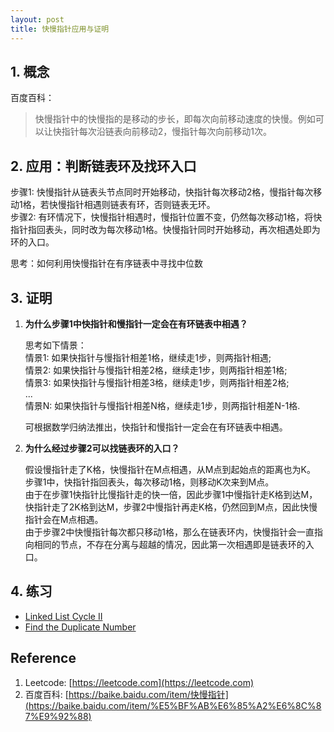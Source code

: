 ```yaml
---
layout: post
title: 快慢指针应用与证明
---
```


## 1. 概念
百度百科：
> 快慢指针中的快慢指的是移动的步长，即每次向前移动速度的快慢。例如可以让快指针每次沿链表向前移动2，慢指针每次向前移动1次。

## 2. 应用：判断链表环及找环入口

步骤1: 快慢指针从链表头节点同时开始移动，快指针每次移动2格，慢指针每次移动1格，若快慢指针相遇则链表有环，否则链表无环。<br>
步骤2: 有环情况下，快慢指针相遇时，慢指针位置不变，仍然每次移动1格，将快指针指回表头，同时改为每次移动1格。快慢指针同时开始移动，再次相遇处即为环的入口。
	
思考：如何利用快慢指针在有序链表中寻找中位数
	
## 3. 证明

1. **为什么步骤1中快指针和慢指针一定会在有环链表中相遇？** <br>

	思考如下情景：<br>
	情景1: 如果快指针与慢指针相差1格，继续走1步，则两指针相遇; <br>
	情景2: 如果快指针与慢指针相差2格，继续走1步，则两指针相差1格; <br>
	情景3: 如果快指针与慢指针相差3格，继续走1步，则两指针相差2格; <br>
	... <br>
	情景N: 如果快指针与慢指针相差N格，继续走1步，则两指针相差N-1格. <br>

	可根据数学归纳法推出，快指针和慢指针一定会在有环链表中相遇。 <br>

2. **为什么经过步骤2可以找链表环的入口？** <br>

	假设慢指针走了K格，快慢指针在M点相遇，从M点到起始点的距离也为K。 <br>
	步骤1中，快指针指回表头，每次移动1格，则移动K次来到M点。 <br>
	由于在步骤1快指针比慢指针走的快一倍，因此步骤1中慢指针走K格到达M，快指针走了2K格到达M，步骤2中慢指针再走K格，仍然回到M点，因此快慢指针会在M点相遇。 <br>
	由于步骤2中快慢指针每次都只移动1格，那么在链表环内，快慢指针会一直指向相同的节点，不存在分离与超越的情况，因此第一次相遇即是链表环的入口。 <br>

## 4. 练习
 * [Linked List Cycle II](https://leetcode.com/problems/linked-list-cycle-ii/)
 * [Find the Duplicate Number](https://leetcode.com/problems/find-the-duplicate-number/description/)

## Reference
1. Leetcode: [https://leetcode.com](https://leetcode.com)
2. 百度百科: [https://baike.baidu.com/item/快慢指针](https://baike.baidu.com/item/%E5%BF%AB%E6%85%A2%E6%8C%87%E9%92%88)